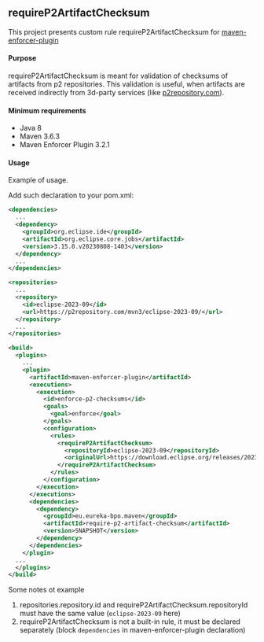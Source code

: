 ## requireP2ArtifactChecksum

This project presents custom rule requireP2ArtifactChecksum for [maven-enforcer-plugin](https://maven.apache.org/enforcer/maven-enforcer-plugin/index.html)

#### Purpose

requireP2ArtifactChecksum is meant for validation of checksums of artifacts from p2 repositories. This validation is useful, when artifacts are received indirectly from 3d-party services (like [p2repository.com](https://www.p2repository.com/)).

#### Minimum requirements
- Java 8
- Maven 3.6.3
- Maven Enforcer Plugin 3.2.1

#### Usage

Example of usage.

Add such declaration to your pom.xml:

```xml
<dependencies>
  ...
  <dependency>
    <groupId>org.eclipse.ide</groupId>
    <artifactId>org.eclipse.core.jobs</artifactId>
    <version>3.15.0.v20230808-1403</version>
  </dependency>
  ...
</dependencies>

<repositories>
  ...
  <repository>
    <id>eclipse-2023-09</id>
    <url>https://p2repository.com/mvn3/eclipse-2023-09/</url>
  </repository>
  ...
</repositories>

<build>
  <plugins>
    ...
    <plugin>
      <artifactId>maven-enforcer-plugin</artifactId>
      <executions>
        <execution>
          <id>enforce-p2-checksums</id>
          <goals>
            <goal>enforce</goal>
          </goals>
          <configuration>
            <rules>
              <requireP2ArtifactChecksum>
                <repositoryId>eclipse-2023-09</repositoryId>
                <originalUrl>https://download.eclipse.org/releases/2023-09/202309131000/</originalUrl>
              </requireP2ArtifactChecksum>
            </rules>
          </configuration>
        </execution>
      </executions>
      <dependencies>
        <dependency>
          <groupId>eu.eureka-bpo.maven</groupId>
          <artifactId>require-p2-artifact-checksum</artifactId>
          <version>SNAPSHOT</version>
        </dependency>
      </dependencies>
    </plugin>
  ...
  </plugins>
</build>
```

Some notes ot example
1. repositories.repository.id and requireP2ArtifactChecksum.repositoryId must have the same value (```eclipse-2023-09``` here)
2. requireP2ArtifactChecksum is not a built-in rule, it must be declared separately (block ```dependencies``` in maven-enforcer-plugin declaration)

